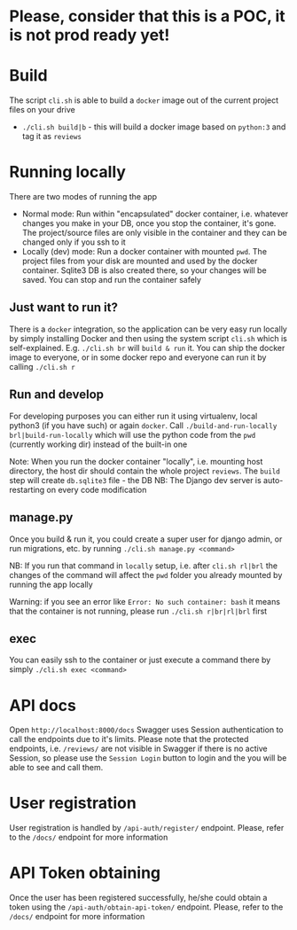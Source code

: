 # Please, consider that this is a POC, it is not prod ready yet!

# Build
The script `cli.sh` is able to build a `docker` image out of the current project files on your drive
* `./cli.sh build|b` - this will build a docker image based on `python:3` and tag it as `reviews`

# Running locally

There are two modes of running the app
* Normal mode: Run within "encapsulated" docker container, i.e. whatever changes you make in your DB, once you stop the container, it's gone. The project/source files are only visible in the container and they can be changed only if you ssh to it
* Locally (dev) mode: Run a docker container with mounted `pwd`. The project files from your disk are mounted and used by the docker container. Sqlite3 DB is also created there, so your changes will be saved. You can stop and run the container safely

## Just want to run it?
There is a `docker` integration, so the application can be very easy run locally by simply installing Docker and then using the system script `cli.sh` which is self-explained.
E.g. `./cli.sh br` will `build & run` it. You can ship the docker image to everyone, or in some docker repo and everyone can run it by calling `./cli.sh r`

## Run and develop
For developing purposes you can either run it using virtualenv, local python3 (if you have such) or again `docker`.
Call `./build-and-run-locally brl|build-run-locally` which will use the python code from the `pwd` (currently working dir) instead of the built-in one

Note: When you run the docker container "locally", i.e. mounting host directory, the host dir should contain the whole project `reviews`. The `build` step will create `db.sqlite3` file - the DB
NB: The Django dev server is auto-restarting on every code modification


## manage.py
Once you build & run it, you could create a super user for django admin, or run migrations, etc. by running `./cli.sh manage.py <command>`

NB: If you run that command in `locally` setup, i.e. after `cli.sh rl|brl` the changes of the command will affect the `pwd` folder you already mounted by running the app locally

Warning: if you see an error like `Error: No such container: bash` it means that the container is not running, please run `./cli.sh r|br|rl|brl` first

## exec
You can easily ssh to the container or just execute a command there by simply `./cli.sh exec <command>`

# API docs
Open `http://localhost:8000/docs`
Swagger uses Session authentication to call the endpoints due to it's limits. Please note that the protected endpoints, i.e. `/reviews/` are not visible in Swagger if there is no active Session, so please use the `Session Login` button to login and the you will be able to see and call them.



# User registration

User registration is handled by `/api-auth/register/` endpoint. Please, refer to the `/docs/` endpoint for more information

# API Token obtaining

Once the user has been registered successfully, he/she could obtain a token using the `/api-auth/obtain-api-token/` endpoint. Please, refer to the `/docs/` endpoint for more information